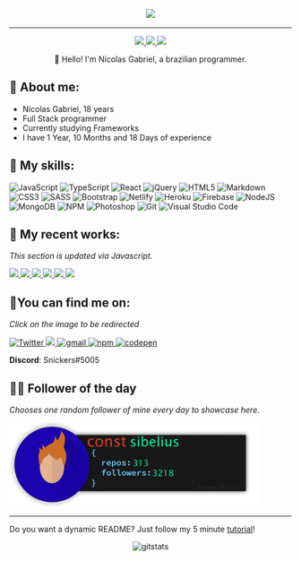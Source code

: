 <p align="center">
  <img src="./src/resources/images/header.gif" />
</p>
<hr>

<p align="center">
    <a href="https://twitter.com/MyNickIsNick_">
    <img src="https://img.shields.io/badge/Twitter-307cc5?style=for-the-badge&logo=twitter&logoColor=white"/>
    </a>
    <a href="https://www.linkedin.com/in/nicolas-gabriel/">
    <img src="https://img.shields.io/badge/LinkedIn-307cc5?style=for-the-badge&logo=linkedin&logoColor=white"/>
    </a>
    <img src="https://komarev.com/ghpvc/?username=Nick-Gabe&style=for-the-badge"/>
</p>

<p align="center">
👋 Hello! I'm Nícolas Gabriel, a brazilian programmer.
</p>

## **🐉 About me:**
* Nícolas Gabriel, 18 years
* Full Stack programmer
* Currently studying Frameworks
* I have 1 Year, 10 Months and 18 Days of experience

## **💬 My skills:**
![JavaScript](https://img.shields.io/badge/javascript-%23323330.svg?style=for-the-badge&logo=javascript&logoColor=%23F7DF1E)
![TypeScript](https://img.shields.io/badge/typescript-%23007ACC.svg?style=for-the-badge&logo=typescript&logoColor=white)
![React](https://img.shields.io/badge/react-%2320232a.svg?style=for-the-badge&logo=react&logoColor=%2361DAFB)
![jQuery](https://img.shields.io/badge/jquery-%230769AD.svg?style=for-the-badge&logo=jquery&logoColor=white)
![HTML5](https://img.shields.io/badge/html5-%23E34F26.svg?style=for-the-badge&logo=html5&logoColor=white)
![Markdown](https://img.shields.io/badge/markdown-%23000000.svg?style=for-the-badge&logo=markdown&logoColor=white)
![CSS3](https://img.shields.io/badge/css3-%231572B6.svg?style=for-the-badge&logo=css3&logoColor=white)
![SASS](https://img.shields.io/badge/SASS-hotpink.svg?style=for-the-badge&logo=SASS&logoColor=white)
![Bootstrap](https://img.shields.io/badge/bootstrap-%23563D7C.svg?style=for-the-badge&logo=bootstrap&logoColor=white)
![Netlify](https://img.shields.io/badge/netlify-%23000000.svg?style=for-the-badge&logo=netlify&logoColor=#00C7B7)
![Heroku](https://img.shields.io/badge/heroku-%23430098.svg?style=for-the-badge&logo=heroku&logoColor=white)
![Firebase](https://img.shields.io/badge/firebase-%23039BE5.svg?style=for-the-badge&logo=firebase)
![NodeJS](https://img.shields.io/badge/node.js-6DA55F?style=for-the-badge&logo=node.js&logoColor=white)
![MongoDB](https://img.shields.io/badge/MongoDB-%234ea94b.svg?style=for-the-badge&logo=mongodb&logoColor=white)
![NPM](https://img.shields.io/badge/NPM-%23000000.svg?style=for-the-badge&logo=npm&logoColor=white)
![Photoshop](https://img.shields.io/badge/adobe%20photoshop-%2331A8FF.svg?style=for-the-badge&logo=adobe%20photoshop&logoColor=white)
![Git](https://img.shields.io/badge/git-%23F05033.svg?style=for-the-badge&logo=git&logoColor=white)
![Visual Studio Code](https://img.shields.io/badge/Visual%20Studio%20Code-0078d7.svg?style=for-the-badge&logo=visual-studio-code&logoColor=white)

## **🚀 My recent works:**
*This section is updated via Javascript.*

<a href="https://github.com/Nick-Gabe/resultados-loterias-caixa">
    <img height=100 src="https://github-readme-stats.vercel.app/api/pin/?username=nick-gabe&repo=resultados-loterias-caixa&theme=moltack&border_radius=20"/>
  </a>
<a href="https://github.com/Nick-Gabe/pomodoro-website">
    <img height=100 src="https://github-readme-stats.vercel.app/api/pin/?username=nick-gabe&repo=pomodoro-website&theme=moltack&border_radius=20"/>
  </a>
<a href="https://github.com/Nick-Gabe/brawlstars-api">
    <img height=100 src="https://github-readme-stats.vercel.app/api/pin/?username=nick-gabe&repo=brawlstars-api&theme=moltack&border_radius=20"/>
  </a>
<a href="https://github.com/Nick-Gabe/npm-expansions">
    <img height=100 src="https://github-readme-stats.vercel.app/api/pin/?username=nick-gabe&repo=npm-expansions&theme=moltack&border_radius=20"/>
  </a>
<a href="https://github.com/Nick-Gabe/DiscordV13-template">
    <img height=100 src="https://github-readme-stats.vercel.app/api/pin/?username=nick-gabe&repo=DiscordV13-template&theme=moltack&border_radius=20"/>
  </a>
<a href="https://github.com/Nick-Gabe/Nick-Gabe">
    <img height=100 src="https://github-readme-stats.vercel.app/api/pin/?username=nick-gabe&repo=Nick-Gabe&theme=moltack&border_radius=20"/>
  </a>


## **🌠You can find me on:**
*Click on the image to be redirected*

<a href="https://twitter.com/MyNickIsNick_"><img alt=Twitter src="https://img.shields.io/badge/twitter-%231DA1F2.svg?style=for-the-badge&logo=Twitter&logoColor=white">
</a>
<a href="https://www.linkedin.com/in/nicolas-gabriel/">
<img src="https://img.shields.io/badge/linkedin-%230077B5.svg?style=for-the-badge&logo=linkedin&logoColor=white"/>
</a>
<a href="mailto:NicolasGabrielContato@gmail.com">
<img alt=gmail src="https://img.shields.io/badge/Gmail-D14836?style=for-the-badge&logo=gmail&logoColor=white"/>
</a>
<a href="https://www.npmjs.com/~nick-gabe">
<img alt=npm src="https://img.shields.io/badge/NPM-%23000000.svg?style=for-the-badge&logo=npm&logoColor=white"/>
</a>
<a href="https://codepen.io/nick-gabe">
<img alt=codepen src="https://img.shields.io/badge/CodePen-white?style=for-the-badge&logo=codepen&logoColor=black"/>
</a>

**Discord**: Snickers#5005

## 🐱‍💻 **Follower of the day**
*Chooses one random follower of mine every day to showcase here.*

<a href="https://github.com/sibelius" alt="Sibelius Seraphini"><img style="height:150px;" src=./src/resources/images/followerOfTheDay.png alt="Follower of the day"/></a>
<hr>

Do you want a dynamic README? Just follow my 5 minute [tutorial](./TUTORIAL.md)!

<p align="center">
<img alt=gitstats src="https://github-readme-stats.vercel.app/api?username=Nick-Gabe&theme=moltack"/>
</p>

